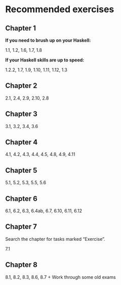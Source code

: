 # Recommended exercises

## Chapter 1

**If you need to brush up on your Haskell:**

1.1, 1.2, 1.6, 1.7, 1.8

**If your Haskell skills are up to speed:**

1.2.2, 1.7, 1.9, 1.10, 1.11, 1.12, 1.3

## Chapter 2

2.1, 2.4, 2.9, 2.10, 2.8

## Chapter 3

3.1, 3.2, 3.4, 3.6

## Chapter 4

4.1, 4.2, 4.3, 4.4, 4.5, 4.8, 4.9, 4.11

## Chapter 5

5.1, 5.2, 5.3, 5.5, 5.6

## Chapter 6

6.1, 6.2, 6.3, 6.4ab, 6.7, 6.10, 6.11, 6.12

## Chapter 7

Search the chapter for tasks marked “Exercise”.

7.1

## Chapter 8

8.1, 8.2, 8.3, 8.6, 8.7 + Work through some old exams
